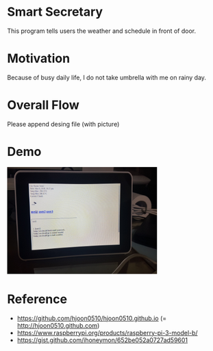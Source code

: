 # Smart Secretary
This program tells users the weather and schedule in front of door.

# Motivation
Because of busy daily life, I do not take umbrella with me on rainy day.

# Overall Flow
 Please append desing file (with picture)
 
# Demo
<img src=https://github.com/hjoon0510/SmartSecretary/blob/master/pic/demo2.png border=0 width=350 height=250> </img>


# Reference
* https://github.com/hjoon0510/hjoon0510.github.io (= http://hjoon0510.github.com)
* https://www.raspberrypi.org/products/raspberry-pi-3-model-b/
* https://gist.github.com/ihoneymon/652be052a0727ad59601
